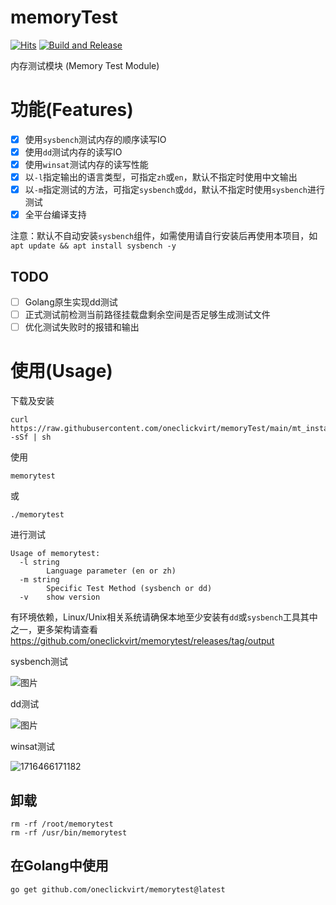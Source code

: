# memoryTest

[![Hits](https://hits.seeyoufarm.com/api/count/incr/badge.svg?url=https%3A%2F%2Fgithub.com%2Foneclickvirt%2FmemoryTest&count_bg=%2323E01C&title_bg=%23555555&icon=sonarcloud.svg&icon_color=%23E7E7E7&title=hits&edge_flat=false)](https://hits.seeyoufarm.com) [![Build and Release](https://github.com/oneclickvirt/memoryTest/actions/workflows/main.yml/badge.svg)](https://github.com/oneclickvirt/memoryTest/actions/workflows/main.yml)

内存测试模块 (Memory Test Module) 

# 功能(Features)

- [x] 使用```sysbench```测试内存的顺序读写IO
- [x] 使用```dd```测试内存的读写IO
- [x] 使用```winsat```测试内存的读写性能
- [x] 以```-l```指定输出的语言类型，可指定```zh```或```en```，默认不指定时使用中文输出
- [x] 以```-m```指定测试的方法，可指定```sysbench```或```dd```，默认不指定时使用```sysbench```进行测试
- [x] 全平台编译支持

注意：默认不自动安装```sysbench```组件，如需使用请自行安装后再使用本项目，如```apt update && apt install sysbench -y```

## TODO

- [ ] Golang原生实现dd测试
- [ ] 正式测试前检测当前路径挂载盘剩余空间是否足够生成测试文件
- [ ] 优化测试失败时的报错和输出

# 使用(Usage)

下载及安装

```
curl https://raw.githubusercontent.com/oneclickvirt/memoryTest/main/mt_install.sh -sSf | sh
```

使用

```
memorytest
```

或

```
./memorytest
```

进行测试

```
Usage of memorytest:
  -l string
        Language parameter (en or zh)
  -m string
        Specific Test Method (sysbench or dd)
  -v    show version
```

有环境依赖，Linux/Unix相关系统请确保本地至少安装有```dd```或```sysbench```工具其中之一，更多架构请查看 https://github.com/oneclickvirt/memorytest/releases/tag/output

sysbench测试

![图片](https://github.com/oneclickvirt/memoryTest/assets/103393591/741689a2-7887-4cec-9df5-c8e309b2dd84)

dd测试

![图片](https://github.com/oneclickvirt/memoryTest/assets/103393591/34de9add-dbf6-44dd-91cc-b7102de66d3f)

winsat测试

![1716466171182](https://github.com/oneclickvirt/memoryTest/assets/103393591/c8d38d4e-7357-4c27-b55b-4703805a5cb9)

## 卸载

```
rm -rf /root/memorytest
rm -rf /usr/bin/memorytest
```

## 在Golang中使用

```
go get github.com/oneclickvirt/memorytest@latest
```
